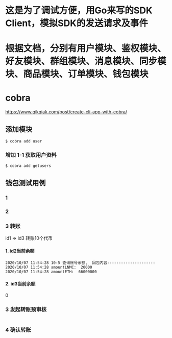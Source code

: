 # 这是为了调试方便，用Go来写的SDK Client，模拟SDK的发送请求及事件
 
# 根据文档，分别有用户模块、鉴权模块、好友模块、群组模块、消息模块、同步模块、商品模块、订单模块、钱包模块


# cobra
https://www.qikqiak.com/post/create-cli-app-with-cobra/

## 添加模块
```
$ cobra add user
```
### 增加 1-1 获取用户资料
```
$ cobra add getusers
```


## 钱包测试用例

### 1
### 2

### 3 转账
id1 => id3 转账10个代币

#### 1. id2当前余额 
```
2020/10/07 11:54:28 10-5 查询账号余额,  回包内容---------------------
2020/10/07 11:54:28 amountLNMC:  20000
2020/10/07 11:54:28 amountETH:  66000000
```

#### 2. id3当前余额 
0

### 3 发起转账预审核
```

```

### 4 确认转账
